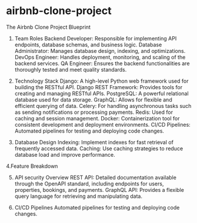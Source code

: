 # airbnb-clone-project
The Airbnb Clone Project Blueprint

1. Team Roles
Backend Developer: Responsible for implementing API endpoints, database schemas, and business logic.
Database Administrator: Manages database design, indexing, and optimizations.
DevOps Engineer: Handles deployment, monitoring, and scaling of the backend services.
QA Engineer: Ensures the backend functionalities are thoroughly tested and meet quality standards.

2. Technology Stack
Django: A high-level Python web framework used for building the RESTful API.
Django REST Framework: Provides tools for creating and managing RESTful APIs.
PostgreSQL: A powerful relational database used for data storage.
GraphQL: Allows for flexible and efficient querying of data.
Celery: For handling asynchronous tasks such as sending notifications or processing payments.
Redis: Used for caching and session management.
Docker: Containerization tool for consistent development and deployment environments.
CI/CD Pipelines: Automated pipelines for testing and deploying code changes.


3. Database Design 
Indexing: Implement indexes for fast retrieval of frequently accessed data.
Caching: Use caching strategies to reduce database load and improve performance.

4.Feature Breakdown

5. API security Overview
   REST API: Detailed documentation available through the OpenAPI standard, including endpoints for users, properties, bookings, and payments.
GraphQL API: Provides a flexible query language for retrieving and manipulating data.

6. CI/CD Pipelines
    Automated pipelines for testing and deploying code changes.
